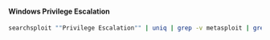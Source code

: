 #### Windows Privilege Escalation
```bash - kali
searchsploit ""Privilege Escalation"" | uniq | grep -v metasploit | grep -i ""windows ""
```
